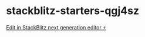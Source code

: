 # stackblitz-starters-qgj4sz

[Edit in StackBlitz next generation editor ⚡️](https://stackblitz.com/~/github.com/faai5200/stackblitz-starters-qgj4sz)
